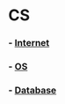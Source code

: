 # CS 

### - [Internet](https://github.com/kmh916/study-reference-TIL/tree/master/CS/Internet)
### - [OS](https://github.com/kmh916/study-reference-TIL/tree/master/CS/OS)
### - [Database](https://github.com/kmh916/study-reference-TIL/tree/master/CS/Database)

